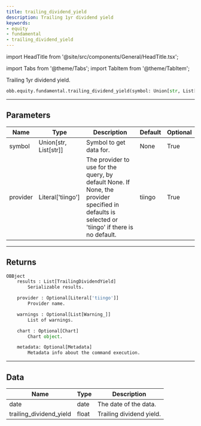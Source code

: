```yaml
---
title: trailing_dividend_yield
description: Trailing 1yr dividend yield
keywords:
- equity
- fundamental
- trailing_dividend_yield
---
```


import HeadTitle from '@site/src/components/General/HeadTitle.tsx';

<HeadTitle title="equity /fundamental/trailing_dividend_yield - Reference | OpenBB Platform Docs" />

<!-- markdownlint-disable MD012 MD031 MD033 -->

import Tabs from '@theme/Tabs';
import TabItem from '@theme/TabItem';

Trailing 1yr dividend yield.

```python wordwrap
obb.equity.fundamental.trailing_dividend_yield(symbol: Union[str, List[str]] = None, provider: Literal[str] = tiingo)
```

---

## Parameters

<Tabs>
<TabItem value="standard" label="Standard">

| Name | Type | Description | Default | Optional |
| ---- | ---- | ----------- | ------- | -------- |
| symbol | Union[str, List[str]] | Symbol to get data for. | None | True |
| provider | Literal['tiingo'] | The provider to use for the query, by default None. If None, the provider specified in defaults is selected or 'tiingo' if there is no default. | tiingo | True |
</TabItem>

</Tabs>

---

## Returns

```python wordwrap
OBBject
    results : List[TrailingDividendYield]
        Serializable results.

    provider : Optional[Literal['tiingo']]
        Provider name.

    warnings : Optional[List[Warning_]]
        List of warnings.

    chart : Optional[Chart]
        Chart object.

    metadata: Optional[Metadata]
        Metadata info about the command execution.
```

---

## Data

<Tabs>
<TabItem value="standard" label="Standard">

| Name | Type | Description |
| ---- | ---- | ----------- |
| date | date | The date of the data. |
| trailing_dividend_yield | float | Trailing dividend yield. |
</TabItem>

</Tabs>

